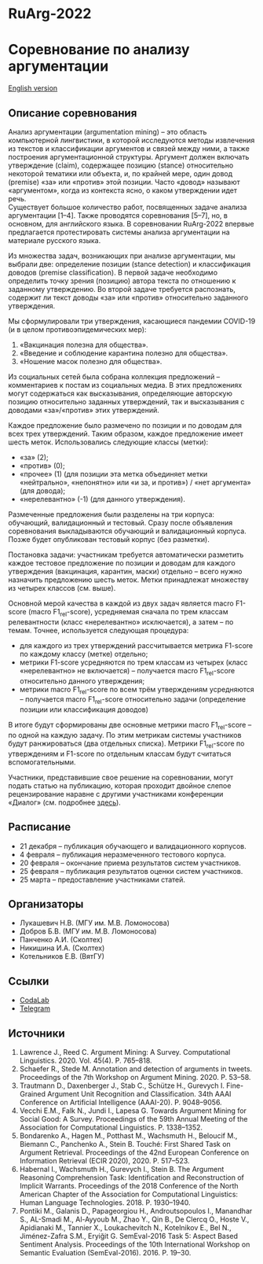 # RuArg-2022
# Соревнование по анализу аргументации

[English version](https://github.com/dialogue-evaluation/RuArg/blob/main/en_README.md)

## Описание соревнования
Анализ аргументации (argumentation mining) – это область компьютерной лингвистики, в которой исследуются методы извлечения из текстов и классификации аргументов и связей между ними, а также построения аргументационной структуры. Аргумент должен включать утверждение (claim), содержащее позицию (stance) относительно некоторой тематики или объекта, и, по крайней мере, один довод (premise) «за» или «против» этой позиции. Часто «довод» называют «аргументом», когда из контекста ясно, о каком утверждении идет речь.  
Существует большое количество работ, посвященных задаче анализа аргументации [1–4]. Также проводятся соревнования [5–7], но, в основном, для английского языка. В соревновании RuArg-2022 впервые предлагается протестировать системы анализа аргументации на материале русского языка.

Из множества задач, возникающих при анализе аргументации, мы выбрали две: определение позиции (stance detection) и классификация доводов (premise classification).
В первой задаче необходимо определить точку зрения (позицию) автора текста по отношению к заданному утверждению. Во второй задаче требуется распознать, содержит ли текст доводы «за» или «против» относительно заданного утверждения.

Мы сформулировали три утверждения, касающиеся пандемии COVID-19 (и в целом противоэпидемических мер):
1. «Вакцинация полезна для общества».
1. «Введение и соблюдение карантина полезно для общества».
1. «Ношение масок полезно для общества».

Из социальных сетей была собрана коллекция предложений – комментариев к постам из социальных медиа. В этих предложениях могут содержаться как высказывания, определяющие авторскую позицию относительно заданных утверждений, так и высказывания с доводами «за»/«против» этих утверждений.

Каждое предложение было размечено по позиции и по доводам для всех трех утверждений. Таким образом, каждое предложение имеет шесть меток.
Использовались следующие классы (метки):
-	«за» (2);
-	«против» (0);
-	«прочее» (1) (для позиции эта метка объединяет метки «нейтрально», «непонятно» или «и за, и против») / «нет аргумента» (для довода);
-	«нерелевантно» (-1) (для данного утверждения).

Размеченные предложения были разделены на три корпуса: обучающий, валидационный и тестовый.
Сразу после объявления соревнования выкладываются обучающий и валидационный корпуса. Позже будет опубликован тестовый корпус (без разметки).

Постановка задачи: участникам требуется автоматически разметить каждое тестовое предложение по позиции и доводам для каждого утверждения (вакцинация, карантин, маски) отдельно – всего нужно назначить предложению шесть меток. Метки принадлежат множеству из четырех классов (см. выше).

Основной мерой качества в каждой из двух задач является macro F1-score (macro F1<sub>rel</sub>-score), усредняемая сначала по трем классам релевантности (класс «нерелевантно» исключается), а затем – по темам. Точнее, используется следующая процедура:
-	для каждого из трех утверждений рассчитывается метрика F1-score по каждому классу (метке) отдельно;
-	метрики F1-score усредняются по трем классам из четырех (класс «нерелевантно» не включается) – получается macro F1<sub>rel</sub>-score относительно данного утверждения;
-	метрики macro F1<sub>rel</sub>-score по всем трём утверждениям усредняются – получается macro F1<sub>rel</sub>-score относительно задачи (определение позиции или классификация доводов)

В итоге будут сформированы две основные метрики macro F1<sub>rel</sub>-score – по одной на каждую задачу. По этим метрикам системы участников будут ранжироваться (два отдельных списка). Метрики F1<sub>rel</sub>-score по утверждениям и F1-score по отдельным классам будут считаться вспомогательными.

Участники, представившие свое решение на соревновании, могут подать статью на публикацию, которая проходит двойное слепое рецензирование наравне с другими участниками конференции «Диалог» (см. подробнее [здесь](https://www.dialog-21.ru/evaluation/2022/publish)).

## Расписание
-	21 декабря – публикация обучающего и валидационного корпусов.
-	4 февраля – публикация неразмеченного тестового корпуса.
-	20 февраля – окончание приема результатов систем участников.
-	25 февраля – публикация результатов оценки систем участников.
-	25 марта – предоставление участниками статей.

## Организаторы
-	Лукашевич Н.В. (МГУ им. М.В. Ломоносова)
-	Добров Б.В. (МГУ им. М.В. Ломоносова)
-	Панченко А.И. (Сколтех)
-	Никишина И.А. (Сколтех)
-	Котельников Е.В. (ВятГУ)

## Ссылки
-	[CodaLab](https://codalab.lisn.upsaclay.fr/competitions/786)
-	[Telegram](https://t.me/+ybQevjgmlFRkMzRi)

## Источники
1. Lawrence J., Reed C. Argument Mining: A Survey. Computational Linguistics. 2020. Vol. 45(4). P. 765–818.
1. Schaefer R., Stede M. Annotation and detection of arguments in tweets. Proceedings of the 7th Workshop on Argument Mining. 2020. P. 53–58.
1. Trautmann D., Daxenberger J., Stab C., Schütze H., Gurevych I. Fine-Grained Argument Unit Recognition and Classification. 34th AAAI Conference on Artificial Intelligence (AAAI-20). P. 9048–9056.
1. Vecchi E.M., Falk N., Jundi I., Lapesa G. Towards Argument Mining for Social Good: A Survey. Proceedings of the 59th Annual Meeting of the Association for Computational Linguistics. P. 1338–1352.
1. Bondarenko A., Hagen M., Potthast M., Wachsmuth H., Beloucif M., Biemann C., Panchenko A., Stein B. Touché: First Shared Task on Argument Retrieval. Proceedings of the 42nd European Conference on Information Retrieval (ECIR 2020), 2020. P. 517–523.
1. Habernal I., Wachsmuth H., Gurevych I., Stein B. The Argument Reasoning Comprehension Task: Identification and Reconstruction of Implicit Warrants. Proceedings of the 2018 Conference of the North American Chapter of the Association for Computational Linguistics: Human Language Technologies. 2018. P. 1930–1940.
1. Pontiki M., Galanis D., Papageorgiou H., Androutsopoulos I., Manandhar S., AL-Smadi M., Al-Ayyoub M., Zhao Y., Qin B., De Clercq O., Hoste V., Apidianaki M., Tannier X., Loukachevitch N., Kotelnikov E., Bel N., Jiménez-Zafra S.M., Eryiğit G. SemEval-2016 Task 5: Aspect Based Sentiment Analysis. Proceedings of the 10th International Workshop on Semantic Evaluation (SemEval-2016). 2016. P. 19–30.
